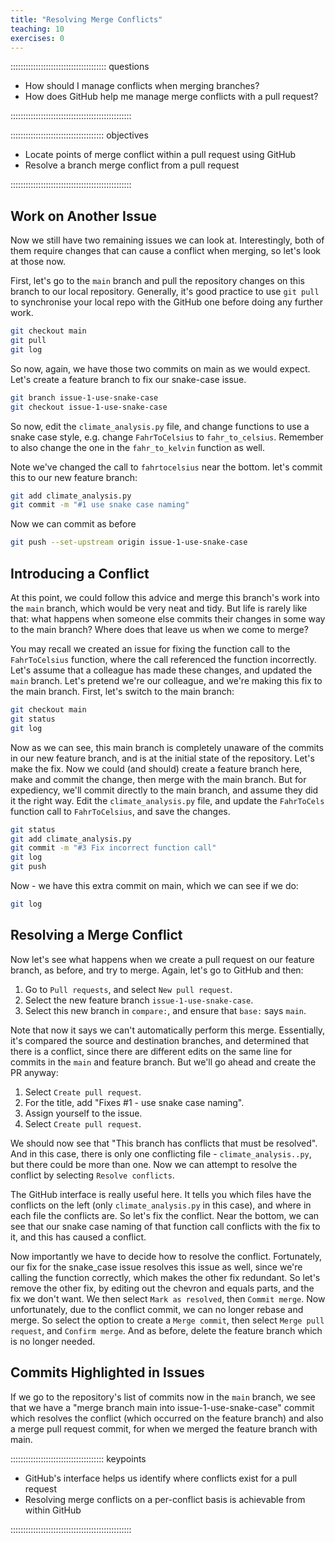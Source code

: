 ```yaml
---
title: "Resolving Merge Conflicts"
teaching: 10
exercises: 0
---
```


:::::::::::::::::::::::::::::::::::::: questions 

- How should I manage conflicts when merging branches?
- How does GitHub help me manage merge conflicts with a pull request?

::::::::::::::::::::::::::::::::::::::::::::::::

::::::::::::::::::::::::::::::::::::: objectives

- Locate points of merge conflict within a pull request using GitHub
- Resolve a branch merge conflict from a pull request

::::::::::::::::::::::::::::::::::::::::::::::::

## Work on Another Issue

Now we still have two remaining issues we can look at.
Interestingly, both of them require changes that can cause a conflict when merging,
so let's look at those now.

First, let's go to the `main` branch and pull the repository changes on this branch to our local repository.
Generally, it's good practice to use `git pull` to synchronise your local repo with the GitHub one before doing any further work.

```bash
git checkout main
git pull
git log
```

So now, again, we have those two commits on main as we would expect.
Let's create a feature branch to fix our snake-case issue.

```bash
git branch issue-1-use-snake-case
git checkout issue-1-use-snake-case
```

So now, edit the `climate_analysis.py` file,
and change functions to use a snake case style,
e.g. change `FahrToCelsius` to `fahr_to_celsius`.
Remember to also change the one in the `fahr_to_kelvin` function as well.

Note we've changed the call to `fahrtocelsius` near the bottom.
let's commit this to our new feature branch:

```bash
git add climate_analysis.py
git commit -m "#1 use snake case naming"
```

Now we can commit as before

```bash
git push --set-upstream origin issue-1-use-snake-case
```

## Introducing a Conflict

At this point, we could follow this advice and merge this branch's work into the `main` branch,
which would be very neat and tidy.
But life is rarely like that: what happens when someone else commits their changes in some way to the main branch?
Where does that leave us when we come to merge?

You may recall we created an issue for fixing the function call to the `FahrToCelsius` function, where the call referenced the function incorrectly.
Let's assume that a colleague has made these changes,
and updated the `main` branch.
Let's pretend we're our colleague,
and we're making this fix to the main branch.
First, let's switch to the main branch:

```bash
git checkout main
git status
git log
```

Now as we can see, this main branch is completely unaware of the commits in our new feature branch,
and is at the initial state of the repository.
Let's make the fix.
Now we could (and should) create a feature branch here,
make and commit the change,
then merge with the main branch.
But for expediency, we'll commit directly to the main branch,
and assume they did it the right way.
Edit the `climate_analysis.py` file, 
and update the `FahrToCels` function call to `FahrToCelsius`,
and save the changes.

```bash
git status
git add climate_analysis.py
git commit -m "#3 Fix incorrect function call"
git log
git push
```

Now - we have this extra commit on main,
which we can see if we do:

```bash
git log
```

## Resolving a Merge Conflict

Now let's see what happens when we create a pull request on our feature branch, as before, and try to merge.
Again, let's go to GitHub and then:

1. Go to `Pull requests`, and select `New pull request`.
1. Select the new feature branch `issue-1-use-snake-case`.
1. Select this new branch in `compare:`,
and ensure that `base:` says `main`.

Note that now it says we can't automatically perform this merge.
Essentially, it's compared the source and destination branches,
and determined that there is a conflict,
since there are different edits on the same line for commits in the `main` and feature branch.
But we'll go ahead and create the PR anyway:

1. Select `Create pull request`.
1. For the title, add "Fixes #1 - use snake case naming".
1. Assign yourself to the issue.
1. Select `Create pull request`.

We should now see that "This branch has conflicts that must be resolved".
And in this case, there is only one conflicting file - `climate_analysis..py`,
but there could be more than one.
Now we can attempt to resolve the conflict by selecting `Resolve conflicts`.

The GitHub interface is really useful here.
It tells you which files have the conflicts on the left (only `climate_analysis.py` in this case),
and where in each file the conflicts are.
So let's fix the conflict.
Near the bottom, we can see that our snake case naming of that function call conflicts with the fix to it,
and this has caused a conflict.

Now importantly we have to decide how to resolve the conflict.
Fortunately, our fix for the snake_case issue resolves this issue as well,
since we're calling the function correctly,
which makes the other fix redundant.
So let's remove the other fix,
by editing out the chevron and equals parts, and the fix we don't want.
We then select `Mark as resolved`, then `Commit merge`.
Now unfortunately, due to the conflict commit,
we can no longer rebase and merge.
So select the option to create a `Merge commit`,
then select `Merge pull request`,
and `Confirm merge`.
And as before, delete the feature branch which is no longer needed.

## Commits Highlighted in Issues

If we go to the repository's list of commits now in the `main` branch,
we see that we have a "merge branch main into issue-1-use-snake-case" commit which resolves the conflict (which occurred on the feature branch)
and also a merge pull request commit,
for when we merged the feature branch with main.

::::::::::::::::::::::::::::::::::::: keypoints 

- GitHub's interface helps us identify where conflicts exist for a pull request
- Resolving merge conflicts on a per-conflict basis is achievable from within GitHub

::::::::::::::::::::::::::::::::::::::::::::::::
